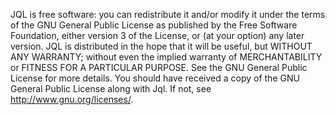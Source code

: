 JQL is free software: you can redistribute it and/or modify it under the terms of the GNU General Public License 
as published by the Free Software Foundation, either version 3 of the License, or (at your option) any later version.
JQL is distributed in the hope that it will be useful, but WITHOUT ANY WARRANTY; without even the implied warranty 
of MERCHANTABILITY or FITNESS FOR A PARTICULAR PURPOSE.  See the GNU General Public License for more details.
You should have received a copy of the GNU General Public License along with Jql. 
If not, see <http://www.gnu.org/licenses/>.
